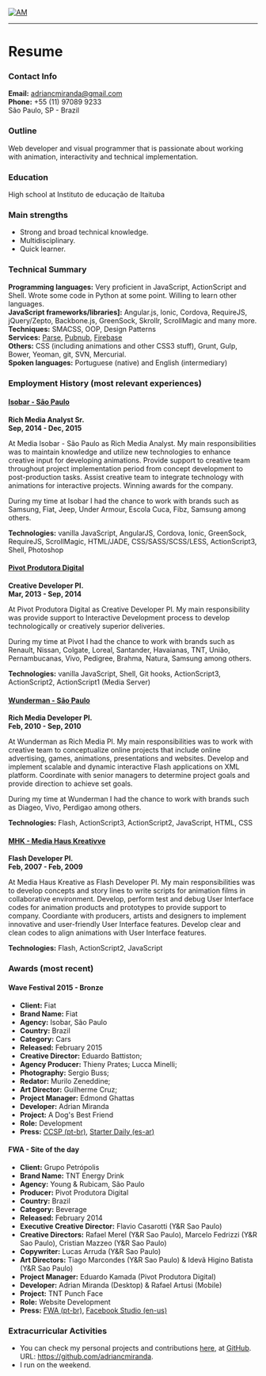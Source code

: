 [![AM](http://i.imgur.com/CEEbHaw.gif)](http://adriancmiranda.github.io "My new git-push powered blog")

----------------------------
# Resume

### Contact Info

**Email:** adriancmiranda@gmail.com <br/>
**Phone:** +55 (11) 97089 9233 <br/>
São Paulo, SP - Brazil

### Outline

Web developer and visual programmer that is passionate about working with animation, interactivity and technical implementation.

### Education

High school at Instituto de educação de Itaituba

### Main strengths

- Strong and broad technical knowledge.
- Multidisciplinary.
- Quick learner.

### Technical Summary

**Programming languages:** Very proficient in JavaScript, ActionScript and Shell. Wrote some code in Python at some point. Willing to learn other languages. <br/>
**JavaScript frameworks/libraries]:** Angular.js, Ionic, Cordova, RequireJS, jQuery/Zepto, Backbone.js, GreenSock, Skrollr, ScrollMagic and many more. <br/>
**Techniques:** SMACSS, OOP, Design Patterns <br/>
**Services:** [Parse](http://www.parse.com), [Pubnub](http://www.pubnub.com), [Firebase](http://www.firebase.com) <br/>
**Others:** CSS (including animations and other CSS3 stuff), Grunt, Gulp, Bower, Yeoman, git, SVN, Mercurial. <br/>
**Spoken languages:** Portuguese (native) and English (intermediary)

### Employment History (most relevant experiences)

#### [Isobar - São Paulo](http://www.isobar.com.br)
**Rich Media Analyst Sr.** <br/>
**Sep, 2014 - Dec, 2015**

At Media Isobar - São Paulo as Rich Media Analyst. My main responsibilities was to maintain knowledge and utilize new technologies to enhance creative input for developing animations.
Provide support to creative team throughout project implementation period from concept development to post-production tasks.
Assist creative team to integrate technology with animations for interactive projects.
Winning awards for the company.

During my time at Isobar I had the chance to work with brands such as Samsung, Fiat, Jeep, Under Armour, Escola Cuca, Fibz, Samsung among others.

**Technologies:** vanilla JavaScript, AngularJS, Cordova, Ionic, GreenSock, RequireJS, ScrollMagic, HTML/JADE, CSS/SASS/SCSS/LESS, ActionScript3, Shell, Photoshop

#### [Pivot Produtora Digital](http://www.ppivot.com.br)
**Creative Developer Pl.** <br/>
**Mar, 2013 - Sep, 2014**

At Pivot Produtora Digital as Creative Developer Pl. My main responsibility was provide support to Interactive Development process to develop technologically or creatively superior deliveries.

During my time at Pivot I had the chance to work with brands such as Renault, Nissan, Colgate, Loreal, Santander, Havaianas, TNT, União, Pernambucanas, Vivo, Pedigree, Brahma, Natura, Samsung among others.

**Technologies:** vanilla JavaScript, Shell, Git hooks, ActionScript3, ActionScript2, ActionScript1 (Media Server)

#### [Wunderman - São Paulo](https://www.wunderman.com.br/)
**Rich Media Developer Pl.** <br/>
**Feb, 2010 - Sep, 2010**

At Wunderman as Rich Media Pl. My main responsibilities was to work with creative team to conceptualize online projects that include online advertising, games, animations, presentations and websites.
Develop and implement scalable and dynamic interactive Flash applications on XML platform.
Coordinate with senior managers to determine project goals and provide direction to achieve set goals.

During my time at Wunderman I had the chance to work with brands such as Diageo, Vivo, Perdigao among others.

**Technologies:** Flash, ActionScript3, ActionScript2, JavaScript, HTML, CSS

#### [MHK - Media Haus Kreativve](https://www.wunderman.com.br/)
**Flash Developer Pl.** <br/>
**Feb, 2007 - Feb, 2009**

At Media Haus Kreative as Flash Developer Pl. My main responsibilities was to develop concepts and story lines to write scripts for animation films in collaborative environment.
Develop, perform test and debug User Interface codes for animation products and prototypes to provide support to company.
Coordiante with producers, artists and designers to implement innovative and user-friendly User Interface features.
Develop clear and clean codes to align animations with User Interface features.

**Technologies:** Flash, ActionScript2, JavaScript

### Awards (most recent)

#### Wave Festival 2015 - Bronze
- **Client:** Fiat
- **Brand Name:** Fiat
- **Agency:** Isobar, São Paulo
- **Country:** Brazil
- **Category:** Cars
- **Released:** February 2015
- **Creative Director:** Eduardo Battiston;
- **Agency Producer:** Thieny Prates; Lucca Minelli;
- **Photography:** Sergio Buss;
- **Redator:** Murilo Zeneddine;
- **Art Director:** Guilherme Cruz;
- **Project Manager:** Edmond Ghattas
- **Developer:** Adrian Miranda
- **Project:** A Dog's Best Friend
- **Role:** Development
- **Press:** [CCSP (pt-br)](http://www.clubedecriacao.com.br/ultimas/wave-festival-2015-2/), [Starter Daily (es-ar)](http://starterdaily.com/festivales/2015/04/17/revisa-todos-los-ganadores-de-wave-festival-in-rio-2015/)

#### FWA - Site of the day
- **Client:** Grupo Petrópolis
- **Brand Name:** TNT Energy Drink
- **Agency:** Young & Rubicam, São Paulo
- **Producer:** Pivot Produtora Digital
- **Country:** Brazil
- **Category:** Beverage
- **Released:** February 2014
- **Executive Creative Director:** Flavio Casarotti (Y&R Sao Paulo)
- **Creative Directors:** Rafael Merel (Y&R Sao Paulo), Marcelo Fedrizzi (Y&R Sao Paulo), Cristian Mazzeo (Y&R Sao Paulo)
- **Copywriter:** Lucas Arruda (Y&R Sao Paulo)
- **Art Directors:** Tiago Marcondes (Y&R Sao Paulo) & Idevã Higino Batista (Y&R Sao Paulo)
- **Project Manager:** Eduardo Kamada (Pivot Produtora Digital)
- **Developer:** Adrian Miranda (Desktop) & Rafael Artusi (Mobile)
- **Project:** TNT Punch Face
- **Role:** Website Development
- **Press:** [FWA (pt-br)](http://www.thefwa.com/site/punchface), [Facebook Studio (en-us)](https://www.facebook-studio.com/gallery/submission/punchface)

### Extracurricular Activities

- You can check my personal projects and contributions [here](https://github.com/adriancmiranda), at [GitHub](https://github.com/). URL: https://github.com/adriancmiranda.
- I run on the weekend.
